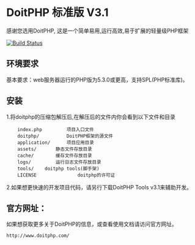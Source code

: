 DoitPHP 标准版 V3.1
=============================
感谢您选用DoitPHP, 这是一个简单易用,运行高效,易于扩展的轻量级PHP框架

[![Build Status](http://www.doitphp.com/assets/images/doitphp_friendlink_logo.jpg)](http://www.doitphp.com)

环境要求
------------
基本要求：web服务器运行的PHP版为5.3.0或更高，支持SPL(PHP标准库)。


安装
------------
1.将doitphp的压缩包解压后,在解压后的文件内你会看到以下文件和目录

		index.php		  项目入口文件
		doitphp/		  DoitPHP框架的源文件
		application/	  项目应用目录
		assets/		  静态文件存放目录
		cache/		  缓存文件存放目录
		logs/		  运行日志文件存放目录
		tools/    doitphp tools(脚手架)
		LICENSE               doitphp的许可证


2.如果想更快速的开发项目代码，请另行下载DoitPHP Tools v3.1来辅助开发。

官方网址：
------------
如果想获取更多关于DoitPHP的信息，或查看使用文档请访问官方网址。

	http://www.doitphp.com/